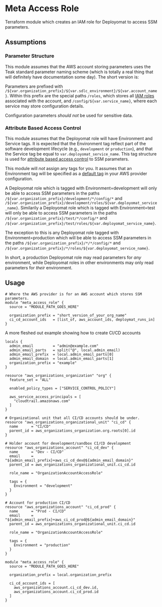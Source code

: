 # Meta Access Role

Terraform module which creates an IAM role for Deployomat to access SSM parameters.

## Assumptions

### Parameter Structure

This module assumes that the AWS account storing parameters uses the Teak standard parameter naming scheme (which is totally a real thing that will definitely have documentation some day). The short version is:

Parameters are prefixed with `/${var.organization_prefix}/${var.sdlc_environment}/${var.account_name}`. Within this prefix are the special paths `/roles`, which stores all [IAM roles](https://docs.aws.amazon.com/IAM/latest/UserGuide/id_roles.html) associated with the account, and `/config/${var.service_name}`, where each service may store configuration details.

Configuration parameters _should not_ be used for sensitive data.

### Attribute Based Access Control

This module assumes that the Deployomat role will have Environment and Service tags. It is expected that the Environment tag reflect part of the software development lifecycle (e.g., `development` or `production`), and that the Service tag be equal to `var.deployomat_service_name`. This tag structure is used for [attribute based access control](https://docs.aws.amazon.com/IAM/latest/UserGuide/introduction_attribute-based-access-control.html) to SSM parameters.

This module will _not_ assign any tags for you. It assumes that an Environment tag will be specified as a [default tag](https://www.hashicorp.com/blog/default-tags-in-the-terraform-aws-provider) in your AWS provider configuration.

A Deployomat role which is tagged with Environment=development will only be able to access SSM parameters in the paths `/${var.organization_prefix}/development/*/config/*` and `/${var.organization_prefix}/development/roles/${var.deployomat_service_name}`. Similarily a Deployomat role which is tagged with Environment=test will only be able to access SSM parameters in the paths `/${var.organization_prefix}/test/*/config/*` and `/${var.organization_prefix}/test/roles/${var.deployomat_service_name}`.

The exception to this is any Deployomat role tagged with Environment=production which will be able to access SSM parameters in the paths `/${var.organization_prefix}/*/*/config/*` and `/${var.organization_prefix}/*/roles/${var.deployomat_service_name}`.

In short, a production Deployomat role may read parameters for _any_ environment, while Deployomat roles in other environments may only read parameters for _their_ environment.

## Usage

```hcl
# Where the AWS provider is for an AWS account which stores SSM parameters.
module "meta_access_role" {
  source = "MODULE_PATH_GOES_HERE"

  organization_prefix = "short_version_of_your_org_name"
  ci_cd_account_ids   = [list_of, aws_account_ids, deploymat_runs_in]
}
```

A more fleshed out example showing how to create CI/CD accounts

```hcl
locals {
  admin_email         = "admin@example.com"
  admin_email_parts   = split("@", local.admin_email)
  admin_email_prefix  = local.admin_email_parts[0]
  admin_email_domain  = local.admin_email_parts[1]
  organization_prefix = "example"
}

resource "aws_organizations_organization" "org" {
  feature_set = "ALL"

  enabled_policy_types = ["SERVICE_CONTROL_POLICY"]

  aws_service_access_principals = [
    "cloudtrail.amazonaws.com"
  ]
}

# Organizational unit that all CI/CD accounts should be under.
resource "aws_organizations_organizational_unit" "ci_cd" {
  name      = "CI/CD"
  parent_id = aws_organizations_organization.org.roots[0].id
}

# Holder account for development/sandbox CI/CD development
resource "aws_organizations_account" "ci_cd_dev" {
  name      = "Dev - CI/CD"
  email     = "${admin_email_prefix}+aws_ci_cd_dev@${admin_email_domain}"
  parent_id = aws_organizations_organizational_unit.ci_cd.id

  role_name = "OrganizationAccountAccessRole"

  tags = {
    Environment = "development"
  }
}

# Account for production CI/CD
resource "aws_organizations_account" "ci_cd_prod" {
  name      = "Prod - CI/CD"
  email     = "${admin_email_prefix}+aws_ci_cd_prod@${admin_email_domain}"
  parent_id = aws_organizations_organizational_unit.ci_cd.id

  role_name = "OrganizationAccountAccessRole"

  tags = {
    Environment = "production"
  }
}

module "meta_access_role" {
  source = "MODULE_PATH_GOES_HERE"

  organization_prefix = local.organization_prefix

  ci_cd_account_ids = [
    aws_organizations_account.ci_cd_dev.id,
    aws_organizations_account.ci_cd_prod.id
  ]
}
```
